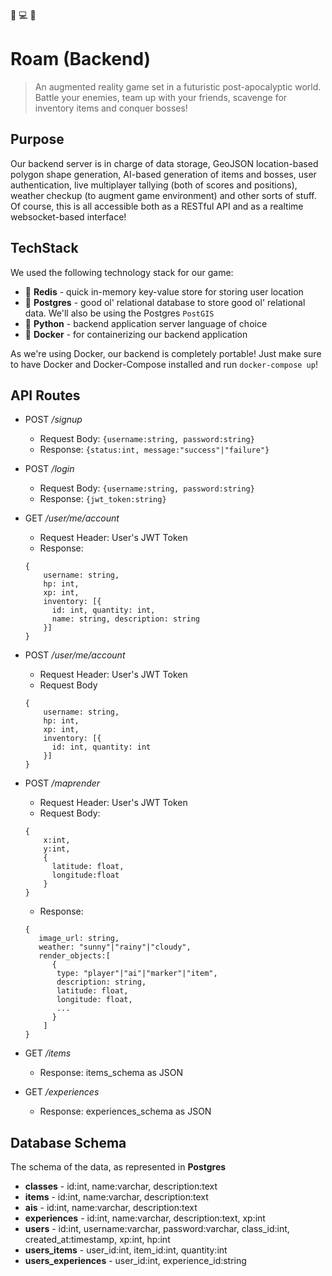 :rotating_light: :computer: :rotating_light:
# Roam (Backend)
> An augmented reality game set in a futuristic post-apocalyptic world. Battle your enemies, team up with your friends, scavenge for inventory items and conquer bosses!

## Purpose
Our backend server is in charge of data storage, GeoJSON location-based polygon shape generation, AI-based generation of items and bosses, user authentication, live multiplayer tallying (both of scores and positions), weather checkup (to augment game environment) and other sorts of stuff. Of course, this is all accessible both as a RESTful API and as a realtime websocket-based interface!

## TechStack
We used the following technology stack for our game:
* :baggage_claim: **Redis** - quick in-memory key-value store for storing user location
* :baggage_claim: **Postgres** - good ol' relational database to store good ol' relational data. We'll also be using the Postgres `PostGIS` 
* :snake: **Python** - backend application server language of choice
* :whale: **Docker** - for containerizing our backend application

As we're using Docker, our backend is completely portable! Just make sure to have Docker and Docker-Compose installed and run `docker-compose up`!

## API Routes

* POST _/signup_
  * Request Body: `{username:string, password:string}` 
  * Response: `{status:int, message:"success"|"failure"}`
* POST _/login_
  * Request Body: `{username:string, password:string}`
  * Response: `{jwt_token:string}`

* GET _/user/me/account_
  * Request Header: User's JWT Token
  * Response: 
  ```
  {
      username: string, 
      hp: int, 
      xp: int, 
      inventory: [{
        id: int, quantity: int, 
        name: string, description: string 
      }]
  }
  ``` 
* POST _/user/me/account_
  * Request Header: User's JWT Token
  * Request Body 
  ```
  {
      username: string, 
      hp: int, 
      xp: int, 
      inventory: [{
        id: int, quantity: int
      }]
  }
  ```

* POST _/maprender_
  * Request Header: User's JWT Token 
  * Request Body:
  ```
  {
      x:int, 
      y:int, 
      {
        latitude: float, 
        longitude:float
      }
  }
  ```
  * Response: 
  ```
  {
     image_url: string, 
     weather: "sunny"|"rainy"|"cloudy", 
     render_objects:[
        {
         type: "player"|"ai"|"marker"|"item", 
         description: string, 
         latitude: float,
         longitude: float,
         ...
        }
      ]
  }
  ```
    
* GET _/items_
  * Response: items_schema as JSON
* GET _/experiences_
  * Response: experiences_schema as JSON
 
## Database Schema
The schema of the data, as represented in **Postgres**
* **classes** - id:int, name:varchar, description:text
* **items** - id:int, name:varchar, description:text
* **ais** - id:int, name:varchar, description:text
* **experiences** - id:int, name:varchar, description:text, xp:int
* **users** - id:int, username:varchar, password:varchar, class_id:int, created_at:timestamp, xp:int, hp:int 
* **users_items** - user_id:int, item_id:int, quantity:int
* **users_experiences** - user_id:int, experience_id:string
